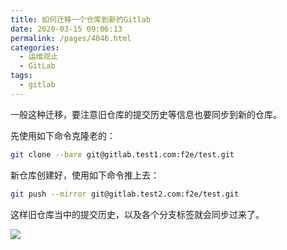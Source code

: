 ```yaml
---
title: 如何迁移一个仓库到新的Gitlab
date: 2020-03-15 09:06:13
permalink: /pages/4046.html
categories:
  - 运维观止
  - GitLab
tags:
  - gitlab
---
```


一般这种迁移，要注意旧仓库的提交历史等信息也要同步到新的仓库。

先使用如下命令克隆老的：

```sh
git clone --bare git@gitlab.test1.com:f2e/test.git
```

新仓库创建好，使用如下命令推上去：

```sh
git push --mirror git@gitlab.test2.com:f2e/test.git
```

这样旧仓库当中的提交历史，以及各个分支标签就会同步过来了。

![](https://tva3.sinaimg.cn/large/71cfeb93ly1gafm4wvl6dj22u61lhu10.jpg)
